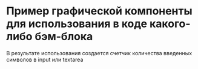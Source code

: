 # Пример графической компоненты для использования в коде какого-либо бэм-блока

В результате использования создается счетчик количества введенных символов в input или textarea